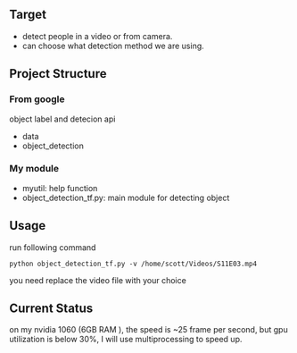 ## Target

* detect people in a video or from camera.
* can choose what detection method we are using.

## Project Structure

### From google
object label and detecion api
* data
* object_detection

### My module

* myutil: help function
* object_detection_tf.py: main module for detecting object


## Usage

run following command
```
python object_detection_tf.py -v /home/scott/Videos/S11E03.mp4
```
you need replace the video file with your choice

## Current Status

on my nvidia 1060 (6GB RAM ), the speed is ~25 frame per second, but gpu utilization
is below 30%, I will use multiprocessing to speed up.
